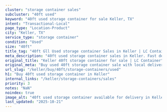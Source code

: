 ```yaml
---
cluster: "storage container sales"
subcluster: "40ft used"
keyword: "40ft used storage container for sale Keller, TX"
intent: "Transactional-Local"
page_type: "Location-Product"
city: "Keller, TX"
service_type: "storage container"
condition: "Used"
size: "40ft"
title_tag: "40ft Gll Used storage container Sales in Keller | LC Container"
meta_description: "40ft used storage container sales in Keller. Fast delivery, competitive pricing. Serving storage containers area. Quote ID: OR7. Call (214) 524-4168 for your free quote today."
original_title: "Keller 40ft storage container for sale | LC Container"
original_meta: "Buy used 40ft storage container sale with local delivery in Keller, TX. LC Container — local Since 2003. Request a fast quote today."
url_slug: "/keller/buy/40ft/storage-containers/used"
h1: "Buy 40ft used storage container in Keller"
internal_links: "/keller/storage-containers/sales"
priority: 3
notes: "NaN"
noindex: true
image_alt: "40ft used storage container available for delivery in Keller"
last_updated: "2025-10-21"
---
```


<!-- TODO: Add unique city/inventory copy, images, and internal links here. -->

